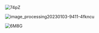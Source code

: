 ![74pZ](https://github.com/ArkS0001/CloudSim/assets/113760964/40442a01-fb6c-4875-8738-920624ee6b33)


![image_processing20230103-9411-4fkncu](https://github.com/ArkS0001/CloudSim/assets/113760964/17ad5bb8-9045-4837-b0e1-dd312ca447cc)

![6M8G](https://github.com/ArkS0001/CloudSim/assets/113760964/cdaef193-b0ea-49a6-a6ec-6c3e1142a602)

